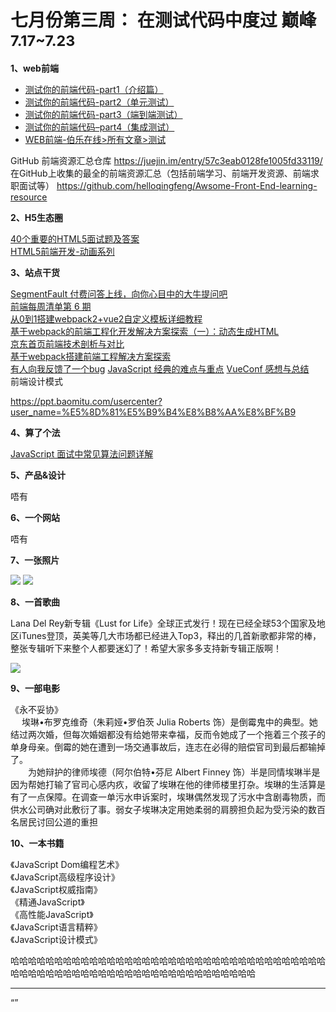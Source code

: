 # 七月份第三周： 在测试代码中度过 巅峰 <small>7.17~7.23</small>

__1、web前端__    
    
- [测试你的前端代码-part1（介绍篇）](https://segmentfault.com/a/1190000008812275)   
- [测试你的前端代码-part2（单元测试）](https://segmentfault.com/a/1190000008823413)  
- [测试你的前端代码-part3（端到端测试）](https://segmentfault.com/a/1190000008915567)  
- [测试你的前端代码–part4（集成测试）](http://web.jobbole.com/91423/)  
- [WEB前端-伯乐在线>所有文章>测试](http://web.jobbole.com/tag/%E6%B5%8B%E8%AF%95/)   

GitHub 前端资源汇总仓库 https://juejin.im/entry/57c3eab0128fe1005fd33119/
在GitHub上收集的最全的前端资源汇总（包括前端学习、前端开发资源、前端求职面试等） https://github.com/helloqingfeng/Awsome-Front-End-learning-resource

__2、H5生态圈__      

[40个重要的HTML5面试题及答案](http://blog.jobbole.com/78346/)  
[HTML5前端开发-动画系列](https://zhuanlan.zhihu.com/html5tech)  

__3、站点干货__    

[SegmentFault 付费问答上线，向你心目中的大牛提问吧](https://segmentfault.com/a/1190000010048983)  
[前端每周清单第 6 期](https://segmentfault.com/a/1190000009775528)  
[从0到1搭建webpack2+vue2自定义模板详细教程](https://segmentfault.com/a/1190000009454172)  
[基于webpack的前端工程化开发解决方案探索（一）：动态生成HTML](http://www.cnblogs.com/souvenir/p/5015418.html)  
[京东首页前端技术剖析与对比](http://www.barretlee.com/blog/2015/09/09/jd-architecture-analysis/)  
[基于webpack搭建前端工程解决方案探索](http://www.infoq.com/cn/articles/frontend-engineering-webpack)  
[有人向我反馈了一个bug](http://www.techug.com/post/when_someone_gives_you_a_bug.html)
[JavaScript 经典的难点与重点](https://juejin.im/entry/588037d38d6d810058af5d01)
[VueConf 感想与总结](http://www.jianshu.com/p/79dfb0bebb3a)  
前端设计模式  

https://ppt.baomitu.com/usercenter?user_name=%E5%8D%81%E5%B9%B4%E8%B8%AA%E8%BF%B9

__4、算了个法__     

[JavaScript 面试中常见算法问题详解](https://zhuanlan.zhihu.com/p/25308541)  

__5、产品&设计__        

唔有

__6、一个网站__

唔有

__7、一张照片__   

![](https://github.com/bluezhan/weeky/raw/master/docs/img/73-71.jpg) 
![](https://github.com/bluezhan/weeky/raw/master/docs/img/73-72.jpg) 

__8、一首歌曲__  

Lana Del Rey新专辑《Lust for Life》全球正式发行！现在已经全球53个国家及地区iTunes登顶，英美等几大市场都已经进入Top3，释出的几首新歌都非常的棒，整张专辑听下来整个人都要迷幻了！希望大家多多支持新专辑正版啊！

![](https://github.com/bluezhan/weeky/raw/master/docs/img/73-12.png) 

__9、一部电影__   

《永不妥协》   
　 埃琳•布罗克维奇（朱莉娅•罗伯茨 Julia Roberts 饰）是倒霉鬼中的典型。她结过两次婚，但每次婚姻都没有给她带来幸福，反而令她成了一个拖着三个孩子的单身母亲。倒霉的她在遭到一场交通事故后，连志在必得的赔偿官司到最后都输掉了。   
　　为她辩护的律师埃德（阿尔伯特•芬尼 Albert Finney 饰）半是同情埃琳半是因为帮她打输了官司心感内疚，收留了埃琳在他的律师楼里打杂。埃琳的生活算是有了一点保障。在调查一单污水申诉案时，埃琳偶然发现了污水中含剧毒物质，而供水公司确对此敷衍了事。弱女子埃琳决定用她柔弱的肩膀担负起为受污染的数百名居民讨回公道的重担

__10、一本书籍__ 

《JavaScript Dom编程艺术》  
《JavaScript高级程序设计》  
《JavaScript权威指南》  
《精通JavaScript》  
《高性能JavaScript》   
《JavaScript语言精粹》   
《JavaScript设计模式》  

哈哈哈哈哈哈哈哈哈哈哈哈哈哈哈哈哈哈哈哈哈哈哈哈哈哈哈哈哈哈哈哈哈哈哈哈哈哈哈哈哈哈哈哈哈哈哈哈哈哈哈哈哈哈哈哈哈哈哈哈哈哈哈哈   

-------------------

“”













